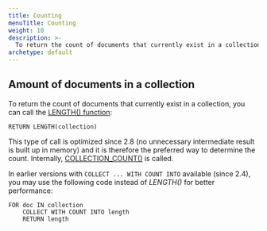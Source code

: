 ```yaml
---
title: Counting
menuTitle: Counting
weight: 10
description: >-
  To return the count of documents that currently exist in a collection,you can call the LENGTH() function
archetype: default
---
```

## Amount of documents in a collection

To return the count of documents that currently exist in a collection,
you can call the [LENGTH() function](../functions/array.md#length):

```aql
RETURN LENGTH(collection)
```

This type of call is optimized since 2.8 (no unnecessary intermediate result
is built up in memory) and it is therefore the preferred way to determine the count.
Internally, [COLLECTION_COUNT()](../functions/miscellaneous.md#collection_count) is called.

In earlier versions with `COLLECT ... WITH COUNT INTO` available (since 2.4),
you may use the following code instead of *LENGTH()* for better performance:

```aql
FOR doc IN collection
    COLLECT WITH COUNT INTO length
    RETURN length
```
